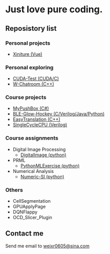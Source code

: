 # Just love pure coding.

## Reposistory list

### Personal projects

+ [Xiniture (Vue)](https://github.com/weixr18/Xiniture)

### Personal exploring

+ [CUDA-Test (CUDA/C)](https://github.com/weixr18/CUDA-Test)
+ [W-Chatroom (C++)](https://github.com/weixr18/W-Chatroom)


### Course projects

+ [MyPushBox (C#)](https://github.com/weixr18/MyPushBox)
+ [BLE-Glow-Hockey (C/Verilog/Java/Python)](https://github.com/weixr18/BLE-Glow-Hockey)
+ [EasyTranslation (C++)](https://github.com/weixr18/EasyTranslation)
+ [SingleCycleCPU (Verilog)](https://github.com/weixr18/SingleCycleCPU)

### Course assignments

+ Digital Image Processing
  + [DigitalImage (python)](https://github.com/weixr18/DigitalImages)
+ PRML
  + [PythonMLExercise (python)](https://github.com/weixr18/PythonMLExercise)
+ Numerical Analysis
  + [Numeric-SI (python)](https://github.com/weixr18/Numeric-SI)

### Others

+ CellSegmentation
+ GPUApplyPage
+ DQNFlappy
+ OCD_Slicer_Plugin

## Contact me

Send me email to weixr0605@sina.com
